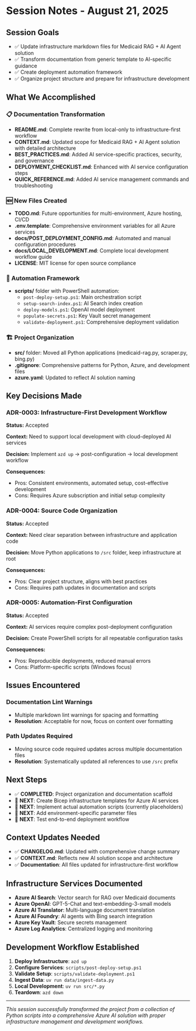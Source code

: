 # Session Notes - August 21, 2025

## Session Goals

- ✅ Update infrastructure markdown files for Medicaid RAG + AI Agent solution
- ✅ Transform documentation from generic template to AI-specific guidance  
- ✅ Create deployment automation framework
- ✅ Organize project structure and prepare for infrastructure development

## What We Accomplished

### 📋 Documentation Transformation
- **README.md**: Complete rewrite from local-only to infrastructure-first workflow
- **CONTEXT.md**: Updated scope for Medicaid RAG + AI Agent solution with detailed architecture
- **BEST_PRACTICES.md**: Added AI service-specific practices, security, and governance
- **DEPLOYMENT_CHECKLIST.md**: Enhanced with AI service configuration steps
- **QUICK_REFERENCE.md**: Added AI service management commands and troubleshooting

### 🆕 New Files Created
- **TODO.md**: Future opportunities for multi-environment, Azure hosting, CI/CD
- **.env.template**: Comprehensive environment variables for all Azure services
- **docs/POST_DEPLOYMENT_CONFIG.md**: Automated and manual configuration procedures
- **docs/LOCAL_DEVELOPMENT.md**: Complete local development workflow guide
- **LICENSE**: MIT license for open source compliance

### 🤖 Automation Framework
- **scripts/** folder with PowerShell automation:
  - `post-deploy-setup.ps1`: Main orchestration script
  - `setup-search-index.ps1`: AI Search index creation
  - `deploy-models.ps1`: OpenAI model deployment
  - `populate-secrets.ps1`: Key Vault secret management
  - `validate-deployment.ps1`: Comprehensive deployment validation

### 🏗️ Project Organization
- **src/** folder: Moved all Python applications (medicaid-rag.py, scraper.py, bing.py)
- **.gitignore**: Comprehensive patterns for Python, Azure, and development files
- **azure.yaml**: Updated to reflect AI solution naming

## Key Decisions Made

### ADR-0003: Infrastructure-First Development Workflow
**Status:** Accepted

**Context:** Need to support local development with cloud-deployed AI services

**Decision:** Implement `azd up` → post-configuration → local development workflow

**Consequences:**
- Pros: Consistent environments, automated setup, cost-effective development
- Cons: Requires Azure subscription and initial setup complexity

### ADR-0004: Source Code Organization
**Status:** Accepted  

**Context:** Need clear separation between infrastructure and application code

**Decision:** Move Python applications to `/src` folder, keep infrastructure at root

**Consequences:**
- Pros: Clear project structure, aligns with best practices
- Cons: Requires path updates in documentation and scripts

### ADR-0005: Automation-First Configuration
**Status:** Accepted

**Context:** AI services require complex post-deployment configuration

**Decision:** Create PowerShell scripts for all repeatable configuration tasks

**Consequences:**
- Pros: Reproducible deployments, reduced manual errors
- Cons: Platform-specific scripts (Windows focus)

## Issues Encountered

### Documentation Lint Warnings
- Multiple markdown lint warnings for spacing and formatting
- **Resolution**: Acceptable for now, focus on content over formatting

### Path Updates Required
- Moving source code required updates across multiple documentation files
- **Resolution**: Systematically updated all references to use `/src` prefix

## Next Steps

- ✅ **COMPLETED**: Project organization and documentation scaffold
- 🚧 **NEXT**: Create Bicep infrastructure templates for Azure AI services
- 🚧 **NEXT**: Implement actual automation scripts (currently placeholders)
- 🚧 **NEXT**: Add environment-specific parameter files
- 🚧 **NEXT**: Test end-to-end deployment workflow

## Context Updates Needed

- ✅ **CHANGELOG.md**: Updated with comprehensive change summary
- ✅ **CONTEXT.md**: Reflects new AI solution scope and architecture
- ✅ **Documentation**: All files updated for infrastructure-first workflow

## Infrastructure Services Documented

- **Azure AI Search**: Vector search for RAG over Medicaid documents
- **Azure OpenAI**: GPT-5-Chat and text-embedding-3-small models  
- **Azure AI Translator**: Multi-language document translation
- **Azure AI Foundry**: AI agents with Bing search integration
- **Azure Key Vault**: Secure secrets management
- **Azure Log Analytics**: Centralized logging and monitoring

## Development Workflow Established

1. **Deploy Infrastructure**: `azd up`
2. **Configure Services**: `scripts/post-deploy-setup.ps1`  
3. **Validate Setup**: `scripts/validate-deployment.ps1`
4. **Ingest Data**: `uv run data/ingest-data.py`
5. **Local Development**: `uv run src/*.py`
6. **Teardown**: `azd down`

---

*This session successfully transformed the project from a collection of Python scripts into a comprehensive Azure AI solution with proper infrastructure management and development workflows.*
